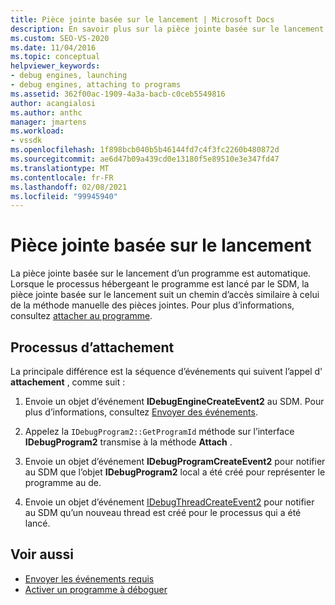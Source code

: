 ```yaml
---
title: Pièce jointe basée sur le lancement | Microsoft Docs
description: En savoir plus sur la pièce jointe basée sur le lancement d’un programme, qui est automatique et suit un chemin comme celui de la pièce jointe manuelle.
ms.custom: SEO-VS-2020
ms.date: 11/04/2016
ms.topic: conceptual
helpviewer_keywords:
- debug engines, launching
- debug engines, attaching to programs
ms.assetid: 362f00ac-1909-4a3a-bacb-c0ceb5549816
author: acangialosi
ms.author: anthc
manager: jmartens
ms.workload:
- vssdk
ms.openlocfilehash: 1f898bcb040b5b46144fd7c4f3fc2260b480872d
ms.sourcegitcommit: ae6d47b09a439cd0e13180f5e89510e3e347fd47
ms.translationtype: MT
ms.contentlocale: fr-FR
ms.lasthandoff: 02/08/2021
ms.locfileid: "99945940"
---
```

# <a name="launch-based-attachment"></a>Pièce jointe basée sur le lancement
La pièce jointe basée sur le lancement d’un programme est automatique. Lorsque le processus hébergeant le programme est lancé par le SDM, la pièce jointe basée sur le lancement suit un chemin d’accès similaire à celui de la méthode manuelle des pièces jointes. Pour plus d’informations, consultez [attacher au programme](../../extensibility/debugger/attaching-to-the-program.md).

## <a name="the-attaching-process"></a>Processus d’attachement
 La principale différence est la séquence d’événements qui suivent l’appel d' **attachement** , comme suit :

1. Envoie un objet d’événement **IDebugEngineCreateEvent2** au SDM. Pour plus d’informations, consultez [Envoyer des événements](../../extensibility/debugger/sending-events.md).

2. Appelez la `IDebugProgram2::GetProgramId` méthode sur l’interface **IDebugProgram2** transmise à la méthode **Attach** .

3. Envoie un objet d’événement **IDebugProgramCreateEvent2** pour notifier au SDM que l’objet **IDebugProgram2** local a été créé pour représenter le programme au de.

4. Envoie un objet d’événement [IDebugThreadCreateEvent2](../../extensibility/debugger/reference/idebugthreadcreateevent2.md) pour notifier au SDM qu’un nouveau thread est créé pour le processus qui a été lancé.

## <a name="see-also"></a>Voir aussi
- [Envoyer les événements requis](../../extensibility/debugger/sending-the-required-events.md)
- [Activer un programme à déboguer](../../extensibility/debugger/enabling-a-program-to-be-debugged.md)
